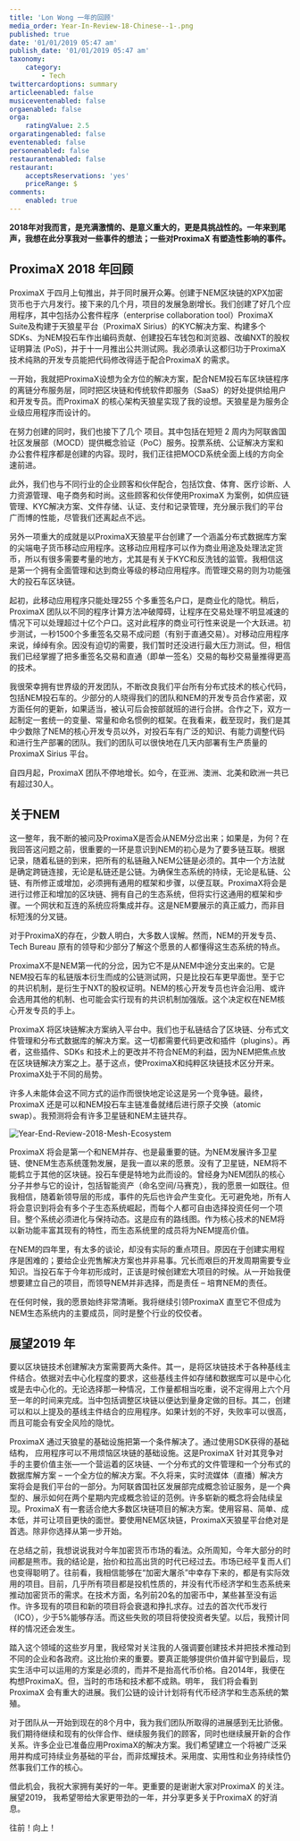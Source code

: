 ```yaml
---
title: 'Lon Wong 一年的回顾'
media_order: Year-In-Review-18-Chinese--1-.png
published: true
date: '01/01/2019 05:47 am'
publish_date: '01/01/2019 05:47 am'
taxonomy:
    category:
        - Tech
twittercardoptions: summary
articleenabled: false
musiceventenabled: false
orgaenabled: false
orga:
    ratingValue: 2.5
orgaratingenabled: false
eventenabled: false
personenabled: false
restaurantenabled: false
restaurant:
    acceptsReservations: 'yes'
    priceRange: $
comments:
    enabled: true
---
```


**2018年对我而言，是充满激情的、是意义重大的，更是具挑战性的。一年来到尾声，我想在此分享我对一些事件的想法；一些对ProximaX 有塑造性影响的事件。**


## ProximaX 2018 年回顾
ProximaX 于四月上旬推出，并于同时展开众筹。创建于NEM区块链的XPX加密货币也于六月发行。接下来的几个月，项目的发展急剧增长。我们创建了好几个应用程序，其中包括办公套件程序（enterprise collaboration tool）ProximaX Suite及构建于天狼星平台（ProximaX Sirius）的KYC解决方案、构建多个SDKs、为NEM投石车作出编码贡献、创建投石车钱包和浏览器、改编NXT的股权证明算法 (PoS)，并于十一月推出公共测试网。我必须承认这都归功于ProximaX 技术纯熟的开发专员能把代码修改得适于配合ProximaX 的需求。

一开始，我就把ProximaX设想为全方位的解决方案，配合NEM投石车区块链程序的离链分布服务层，同时把区块链和传统软件即服务（SaaS）的好处提供给用户和开发专员。而ProximaX 的核心架构天狼星实现了我的设想。天狼星是为服务企业级应用程序而设计的。

在努力创建的同时，我们也接下了几个 项目。其中包括在短短 2 周内为阿联酋国社区发展部（MOCD）提供概念验证（PoC）服务。投票系统、公证解决方案和办公套件程序都是创建的内容。现时，我们正往把MOCD系统全面上线的方向全速前进。

此外，我们也与不同行业的企业顾客和伙伴配合，包括饮食、体育、医疗诊断、人力资源管理、电子商务和时尚。这些顾客和伙伴使用ProximaX 为案例，如供应链管理、KYC解决方案、文件存储、认证、支付和记录管理，充分展示我们的平台广而博的性能，尽管我们还离起点不远。

另外一项重大的成就是以ProximaX天狼星平台创建了一个涵盖分布式数据库方案的尖端电子货币移动应用程序。这移动应用程序可以作为商业用途及处理法定货币，所以有很多需要考量的地方，尤其是有关于KYC和反洗钱的监管。我相信这是第一个拥有全面管理和达到商业等级的移动应用程序。而管理交易的则为功能强大的投石车区块链。

起初，此移动应用程序只能处理255 个多重签名户口，是商业化的隐忧。稍后，ProximaX 团队以不同的程序计算方法冲破障碍，让程序在交易处理不明显减速的情况下可以处理超过十亿个户口。这对此程序的商业可行性来说是一个大跃进。初步测试，一秒1500个多重签名交易不成问题（有别于直通交易）。对移动应用程序来说，绰绰有余。因没有迫切的需要，我们暂时还没进行最大压力测试。但，相信我们已经掌握了把多重签名交易和直通（即单一签名）交易的每秒交易量推得更高的技术。

我很荣幸拥有世界级的开发团队，不断改良我们平台所有分布式技术的核心代码，包括NEM投石车的。少部分的人晓得我们的团队和NEM的开发专员合作紧密，双方面任何的更新，如果适当，被认可后会按部就班的进行合拼。合作之下，双方一起制定一套统一的变量、常量和命名惯例的框架。在我看来，截至现时，我们是其中少数除了NEM的核心开发专员以外，对投石车有广泛的知识、有能力调整代码和进行生产部署的团队。我们的团队可以很快地在几天内部署有生产质量的ProximaX Sirius 平台。

自四月起，ProximaX 团队不停地增长。如今，在亚洲、澳洲、北美和欧洲一共已有超过30人。

## 关于NEM
这一整年，我不断的被问及ProximaX是否会从NEM分岔出来；如果是，为何？在我回答这问题之前，很重要的一环是意识到NEM的初心是为了要多链互联。根据记录，随着私链的到来，把所有的私链融入NEM公链是必须的。其中一个方法就是确定跨链连接，无论是私链还是公链。为确保生态系统的持续，无论是私链、公链、有所修正或增加，必须拥有通用的框架和步骤，以便互联。ProximaX将会是进行过修正和增加的区块链、拥有自己的生态系统，但将实行这通用的框架和步骤。一个网状和互连的系统应将集成并存。这是NEM要展示的真正威力，而非目标短浅的分叉链。

对于ProximaX的存在，少数人明白，大多数人误解。然而，NEM的开发专员、Tech Bureau 原有的领导和少部分了解这个愿景的人都懂得这生态系统的特点。

ProximaX不是NEM第一代的分岔，因为它不是从NEM中途分支出来的。它是NEM投石车的私链版本衍生而成的公链测试网，只是比投石车更早面世。至于它的共识机制，是衍生于NXT的股权证明。NEM的核心开发专员也许会沿用、或许会选用其他的机制、也可能会实行现有的共识机制加强版。这个决定权在NEM核心开发专员的手上。

ProximaX 将区块链解决方案纳入平台中。我们也于私链结合了区块链、分布式文件管理和分布式数据库的解决方案。这一切都需要代码更改和插件（plugins）。再者，这些插件、SDKs 和技术上的更改并不符合NEM的利益，因为NEM把焦点放在区块链解决方案之上。基于这点，使ProximaX和纯粹区块链技术区分开来。ProximaX处于不同的局势。

许多人未能体会这不同方式的运作而很快地定论这是另一个竞争链。最终，ProximaX 还是可以和NEM投石车主链准备就绪后进行原子交换（atomic swap）。我预测将会有许多卫星链和NEM主链共存。

![Year-End-Review-2018-Mesh-Ecosystem](/content/images/2019/01/Year-End-Review-2018-Mesh-Ecosystem.png)


ProximaX 将会是第一个和NEM并存、也是最重要的链。为NEM发展许多卫星链、使NEM生态系统蓬勃发展，是我一直以来的愿景。没有了卫星链，NEM将不能鹤立于其他的区块链。投石车便是特地为此而设的。曾经身为NEM团队的核心分子并参与它的设计，包括智能资产（命名空间/马赛克），我的愿景一如既往。但我相信，随着新领导层的形成，事件的先后也许会产生变化。无可避免地，所有人将会意识到将会有多个子生态系统崛起，而每个人都可自由选择投资任何一个项目。整个系统必须进化与保持动态。这是应有的路线图。作为核心技术的NEM将以新功能丰富其现有的特性，而生态系统里的成员将为NEM提高价值。

在NEM的四年里，有太多的谈论，却没有实际的重点项目。原因在于创建实用程序是困难的；要给企业兜售解决方案也并非易事。冗长而艰巨的开发周期需要专业知识。当投石车于今年初形成时，正该是时候创建宏大项目的时候。从一开始我便想要建立自己的项目，而领导NEM并非选择，而是责任 – 培育NEM的责任。

在任何时候，我的愿景始终非常清晰。我将继续引领ProximaX 直至它不但成为NEM生态系统内的主要成员，同时是整个行业的佼佼者。

## 展望2019 年
要以区块链技术创建解决方案需要两大条件。其一，是将区块链技术于各种基线主件结合。依据对去中心化程度的要求，这些基线主件如存储和数据库可以是中心化或是去中心化的。无论选择那一种情况，工作量都相当吃重，说不定得用上六个月至一年的时间来完成。当中包括调整区块链以便达到量身定做的目标。其二，创建可以和以上提及的基线主件结合的应用程序。如果计划的不好，失败率可以很高，而且可能会有安全风险的隐忧。

ProximaX 通过天狼星的基础设施把第一个条件解决了。通过使用SDK获得的基础结构， 应用程序可以不用烦恼区块链的基础设施。这是ProximaX 针对其竞争对手的主要价值主张—一个营运着的区块链、一个分布式的文件管理和一个分布式的数据库解方案 – 一个全方位的解决方案。不久将来，实时流媒体（直播）解决方案将会是我们平台的一部分。为阿联酋国社区发展部完成概念验证服务，是一个典型的、展示如何在两个星期内完成概念验证的范例。许多崭新的概念将会陆续呈现。ProximaX 有一套适合绝大多数区块链项目的解决方案。使用容易、简单、成本低，并可让项目更快的面世。要使用NEM区块链，ProximaX天狼星平台绝对是首选。除非你选择从第一步开始。

在总结之前，我想说说我对今年加密货币市场的看法。众所周知，今年大部分的时间都是熊市。我的结论是，抬价和拉高出货的时代已经过去。市场已经平复而人们也变得聪明了。往前看，我相信能够在“加密大屠杀”中幸存下来的，都是有实际效用的项目。目前，几乎所有项目都是投机性质的，并没有代币经济学和生态系统来推动加密货币的需求。在技​​术方面，名列前20名的加密币中，某些甚至没有运作。许多现有的项目和新的项目将会衰退和挣扎求存。过去的首次代币发行（ICO），少于5%能够存活。而这些失败的项目将使投资者失望。以后，我预计同样的情况还会发生。

踏入这个领域的这些岁月里，我经常对关注我的人强调要创建技术并把技术推动到不同的企业和各政府。这比抬价来的重要。要真正能够提供价值并留守到最后，现实生活中可以运用的方案是必须的，而并不是抬高代币价格。自2014年，我便在构想ProximaX。但，当时的市场和技术都不成熟。明年， 我们将会看到ProximaX 会有重大的进展。我们公链的设计计划将有代币经济学和生态系统的繁殖。

对于团队从一开始到现在的8个月中，我为我们团队所取得的进展感到无比骄傲。我们期待继续和现有的伙伴合作、继续服务我们的顾客，同时也继续展开新的合作关系。许多企业已准备应用ProximaX的解决方案。我们希望建立一个将被广泛采用并构成可持续业务基础的平台，而非炫耀技术。采用度、实用性和业务持续性仍然事我们工作的核心。

借此机会，我祝大家拥有美好的一年。更重要的是谢谢大家对ProximaX 的关注。展望2019， 我希望带给大家更带劲的一年，并分享更多关于ProximaX 的好消息。

往前！向上！
